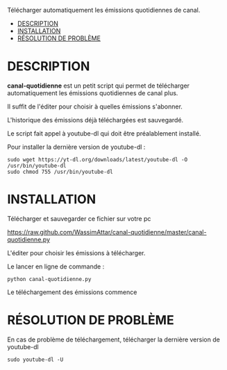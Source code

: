 Télécharger automatiquement les émissions quotidiennes de canal.

- [DESCRIPTION](#description)
- [INSTALLATION](#installation)
- [RÉSOLUTION DE PROBLÈME](#resolution-de-probleme)

# DESCRIPTION
**canal-quotidienne** est un petit script qui permet de télécharger automatiquement les émissions quotidiennes de canal plus.

Il suffit de l'éditer pour choisir à quelles émissions s'abonner.

L'historique des émissions déjà téléchargées est sauvegardé.

Le script fait appel à youtube-dl qui doit être préalablement installé.

Pour installer la dernière version de youtube-dl :

    sudo wget https://yt-dl.org/downloads/latest/youtube-dl -O /usr/bin/youtube-dl
    sudo chmod 755 /usr/bin/youtube-dl

# INSTALLATION
Télécharger et sauvegarder ce fichier sur votre pc

https://raw.github.com/WassimAttar/canal-quotidienne/master/canal-quotidienne.py

L'éditer pour choisir les émissions à télécharger.

Le lancer en ligne de commande :

    python canal-quotidienne.py

Le téléchargement des émissions commence

# RÉSOLUTION DE PROBLÈME
En cas de problème de téléchargement, télécharger la dernière version de youtube-dl

    sudo youtube-dl -U
